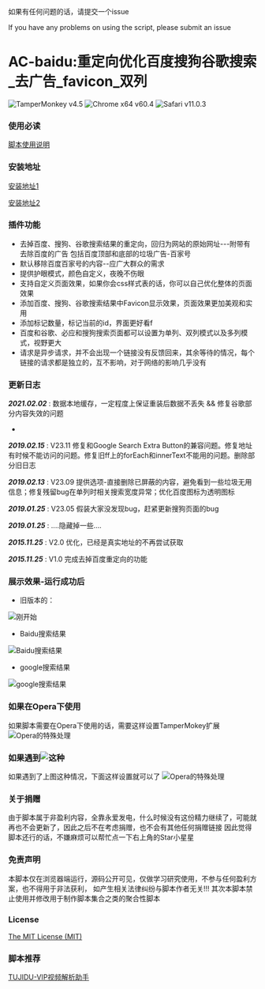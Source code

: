 如果有任何问题的话，请提交一个issue

If you have any problems on using the script, please submit an issue
# AC-baidu:重定向优化百度搜狗谷歌搜索_去广告_favicon_双列
![TamperMonkey v4.5](https://img.shields.io/badge/TamperMonkey-v4.8-brightgreen.svg) ![Chrome x64 v60.4](https://img.shields.io/badge/Chrome%20x64-v73.0-brightgreen.svg) ![Safari v11.0.3](https://img.shields.io/badge/Safari%20-v12.0-brightgreen.svg)

### 使用必读

[脚本使用说明](https://github.com/langren1353/GM_script/blob/master/help.md)

### 安装地址
[安装地址1](https://greasyfork.org/zh-CN/scripts/14178)

[安装地址2](https://openuserjs.org/scripts/inDarkness/AC-baidu%E9%87%8D%E5%AE%9A%E5%90%91%E4%BC%98%E5%8C%96%E7%99%BE%E5%BA%A6%E6%90%9C%E7%8B%97%E8%B0%B7%E6%AD%8C%E6%90%9C%E7%B4%A2_%E5%8E%BB%E5%B9%BF%E5%91%8A_favicon_%E5%8F%8C%E5%88%97)

### 插件功能

- 去掉百度、搜狗、谷歌搜索结果的重定向，回归为网站的原始网址---附带有去除百度的广告 包括百度顶部和底部的垃圾广告-百家号
- 默认移除百度百家号的内容--应广大群众的需求
- 提供护眼模式，颜色自定义，夜晚不伤眼
- 支持自定义页面效果，如果你会css样式表的话，你可以自己优化整体的页面效果
- 添加百度、搜狗、谷歌搜索结果中Favicon显示效果，页面效果更加美观和实用
- 添加标记数量，标记当前的id，界面更好看f
- 百度和谷歌、必应和搜狗搜索页面都可以设置为单列、双列模式以及多列模式，视野更大
- 请求是异步请求，并不会出现一个链接没有反馈回来，其余等待的情况，每个链接的请求都是独立的，互不影响，对于网络的影响几乎没有

### 更新日志

***2021.02.02*** : 数据本地缓存，一定程度上保证重装后数据不丢失 && 修复谷歌部分内容失效的问题

*

***2019.02.15*** : V23.11 修复和Google Search Extra Button的兼容问题。修复地址有时候不能访问的问题。修复旧ff上的forEach和innerText不能用的问题。删除部分旧日志

***2019.02.13*** : V23.09 提供选项-直接删除已屏蔽的内容，避免看到一些垃圾无用信息；修复残留bug在单列时相关搜索宽度异常；优化百度图标为透明图标

***2019.01.25*** : V23.05 假装大家没发现bug，赶紧更新搜狗页面的bug

***2019.01.25*** : ....隐藏掉一些....

***2015.11.25*** : V2.0 优化，已经是真实地址的不再尝试获取

***2015.11.25*** : V1.0 完成去掉百度重定向的功能

### 展示效果-运行成功后
- 旧版本的：

![刚开始](https://ae01.alicdn.com/kf/HTB1GouwX21G3KVjSZFkq6yK4XXaU.jpg)
- Baidu搜索结果

![Baidu搜索结果](https://ae01.alicdn.com/kf/HTB15FyzX8SD3KVjSZFqq6A4bpXat.jpg)
- google搜索结果

![google搜索结果](https://ae01.alicdn.com/kf/HTB1lOyxX.GF3KVjSZFoq6zmpFXaL.jpg)

### 如果在Opera下使用
如果脚本需要在Opera下使用的话，需要这样设置TamperMokey扩展
![Opera的特殊处理](https://ae01.alicdn.com/kf/HTB1erSwX21G3KVjSZFkq6yK4XXaT.jpg)


### 如果遇到![这种](https://ae01.alicdn.com/kf/HTB1BReGXW1s3KVjSZFtq6yLOpXat.jpg)
如果遇到了上图这种情况，下面这样设置就可以了
![Opera的特殊处理](https://ae01.alicdn.com/kf/HTB1YHCzX8WD3KVjSZKPq6yp7FXao.jpg)


### 关于捐赠
由于脚本属于非盈利内容，全靠永爱发电，什么时候没有这份精力继续了，可能就再也不会更新了，因此之后不在考虑捐赠，也不会有其他任何捐赠链接
因此觉得脚本还行的话，不嫌麻烦可以帮忙点一下右上角的Star小星星

### 免责声明 
本脚本仅在浏览器端运行，源码公开可见，仅做学习研究使用，不参与任何盈利方案，也不得用于非法获利， 如产生相关法律纠纷与脚本作者无关!!!
其次本脚本禁止使用并修改用于制作脚本集合之类的聚合性脚本

### License
[The MIT License (MIT)](https://github.com/langren1353/GM_script/edit/master/LICENSE)

### 脚本推荐
[TUJIDU-VIP视频解析助手](https://greasyfork.org/zh-CN/scripts/371262)
